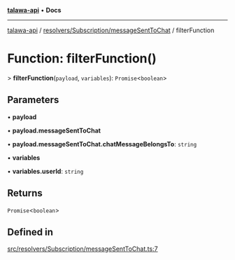 [**talawa-api**](../../../../README.md) • **Docs**

***

[talawa-api](../../../../modules.md) / [resolvers/Subscription/messageSentToChat](../README.md) / filterFunction

# Function: filterFunction()

\> **filterFunction**(`payload`, `variables`): `Promise`\<`boolean`\>

## Parameters

• **payload**

• **payload.messageSentToChat**

• **payload.messageSentToChat.chatMessageBelongsTo**: `string`

• **variables**

• **variables.userId**: `string`

## Returns

`Promise`\<`boolean`\>

## Defined in

[src/resolvers/Subscription/messageSentToChat.ts:7](https://github.com/PalisadoesFoundation/talawa-api/blob/f4877b986932181336f42a7336754de05976cd97/src/resolvers/Subscription/messageSentToChat.ts#L7)
